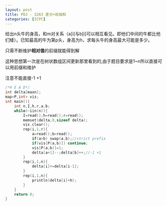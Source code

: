```yaml
---
layout: post
title: POJ - 3263 差分+前缀和
categories: [ICPC]
---
```


给出n头牛的身高，和m对关系（a[i]与b[i]可以相互看见。即他们中间的牛都比他们矮）。已知最高的牛为第p头，身高为h，求每头牛的身高最大可能是多少。

<!--more-->

只需不断维护**相对值**的前缀就能得到解

这种思想第一次是在树状数组区间更新那里看到的,由于题目要求是1~n所以直接可以用前缀和维护

注意不能直接-1 +1

```C++
/*H E A D*/
int delta[maxn];
map<P,int> vis;
int main(){
	int n,I,h,r,a,b;
	while(~iin(n)){
	    I=read();h=read();r=read();
		memset(delta,0,sizeof delta);
		vis.clear();
		rep(i,1,r){
			a=read();b=read();
			if(a>b) swap(a,b);//strict prefix
			if(vis[P(a,b)]) continue;
			vis[P(a,b)]=1;
			delta[a+1]--;delta[b]++;//-1 +1
		}
		rep(i,1,n){
			delta[i]+=delta[i-1];
		}
		rep(i,1,n){
			println(delta[i]+h);
		}
	}
	return 0;
}
```
